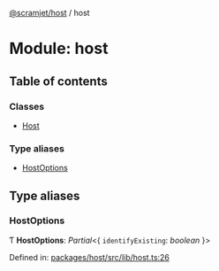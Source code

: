 [@scramjet/host](../README.md) / host

# Module: host

## Table of contents

### Classes

- [Host](../classes/host.host-1.md)

### Type aliases

- [HostOptions](host.md#hostoptions)

## Type aliases

### HostOptions

Ƭ **HostOptions**: *Partial*<{ `identifyExisting`: *boolean*  }\>

Defined in: [packages/host/src/lib/host.ts:26](https://github.com/scramjetorg/transform-hub/blob/8f44413a/packages/host/src/lib/host.ts#L26)
